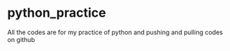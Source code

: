 # python_practice
All the codes are for my practice of python and pushing and pulling codes on github
